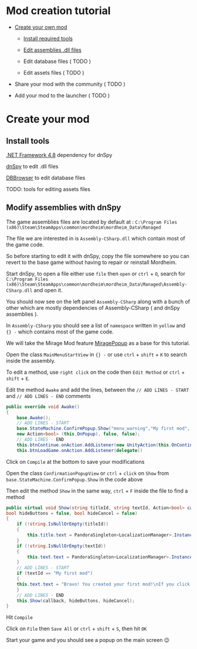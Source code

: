 # Mod creation tutorial

- [Create your own mod](https://github.com/mordheimmodcommunity/create-mod/blob/master/README.md#create-your-mod)

  - [Install required tools](https://github.com/mordheimmodcommunity/create-mod/blob/master/README.md#install-tools)

  - [Edit assemblies .dll files](https://github.com/mordheimmodcommunity/create-mod/blob/master/README.md#modify-assemblies-with-dnspy)
  
  - Edit database files ( TODO )
  
  - Edit assets files ( TODO )
  
- Share your mod with the community ( TODO )

- Add your mod to the launcher ( TODO )

# Create your mod

## Install tools

[.NET Framework 4.8](https://dotnet.microsoft.com/download/dotnet-framework/thank-you/net48-developer-pack-offline-installer) dependency for dnSpy

[dnSpy](https://github.com/0xd4d/dnSpy/releases/download/v6.1.4/dnSpy-net472.zip) to edit .dll files

[DBBrowser](https://dbeaver.io/files/dbeaver-ce-latest-x86_64-setup.exe) to edit database files

TODO: tools for editing assets files

## Modify assemblies with dnSpy

The game assemblies files are located by default at :
`C:\Program Files (x86)\Steam\SteamApps\common\mordheim\mordheim_Data\Managed`

The file we are interested in is `Assembly-CSharp.dll` which contain most of the game code.

So before starting to edit it with dnSpy, copy the file somewhere so you can revert to the base game without having to repair or reinstall Mordheim.

Start dnSpy, to open a file either use `file` then `open` or `ctrl` + `O`, search for `C:\Program Files (x86)\Steam\SteamApps\common\mordheim\mordheim_Data\Managed\Assembly-CSharp.dll` and open it.

You should now see on the left panel `Assembly-CSharp` along with a bunch of other which are mostly dependencies of Assembly-CSharp ( and dnSpy assemblies ).

In `Assembly-CSharp` you should see a list of `namespace` written in `yellow` and `{} -` which contains most of the game code.

We will take the Mirage Mod feature [MiragePopup](/MirageMod/MiragePopup.md) as a base for this tutorial.

Open the class `MainMenuStartView` in `{} -` or use `ctrl` + `shift` + `K` to search inside the assembly. 

To edit a method, use `right click` on the code then `Edit Method` or `ctrl` + `shift` + `E`.

Edit the method `Awake` and add the lines, between the `// ADD LINES - START` and `// ADD LINES - END` comments
```csharp
public override void Awake()
{
	base.Awake();
	// ADD LINES - START
	base.StateMachine.ConfirmPopup.Show("menu_warning","My first mod", 
	new Action<bool> (this.OnPopup), false, false);
	// ADD LINES - END
	this.btnContinue.onAction.AddListener(new UnityAction(this.OnContinueCampaign));
	this.btnLoadGame.onAction.AddListener(delegate()
```

Click on `Compile` at the bottom to save your modifications

Open the class `ConfirmationPopupView` or `ctrl` + `click` on `Show` from `base.StateMachine.ConfirmPopup.Show` in the code above

Then edit the method `Show` in the same way, `ctrl` + `F` inside the file to find a method
```csharp
public virtual void Show(string titleId, string textId, Action<bool> callback, 
bool hideButtons = false, bool hideCancel = false)
{
	if (!string.IsNullOrEmpty(titleId))
	{
		this.title.text = PandoraSingleton<LocalizationManager>.Instance.GetStringById(titleId);
	}
	if (!string.IsNullOrEmpty(textId))
	{
		this.text.text = PandoraSingleton<LocalizationManager>.Instance.GetStringById(textId);
	}
	// ADD LINES - START
	if (textId == "My first mod")
	{
	this.text.text = "Bravo! You created your first mod!\nIf you click on Confirm it will close the game.";
	}
	// ADD LINES - END
	this.Show(callback, hideButtons, hideCancel);
}
```

Hit `Compile`

Click on `File` then `Save All` or `ctrl` + `shift` + `S`, then hit `OK`

Start your game and you should see a popup on the main screen :wink:



